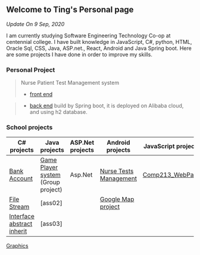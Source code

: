 ## Welcome to Ting's Personal page

<em>Update On 9 Sep, 2020</em>

I am currently studying Software Engineering Technology Co-op at centennial college. I have built knowledge in JavaScript, C#, python, HTML, Oracle Sql, CSS, Java, ASP.net., React, Android and Java Spring boot. Here are some projects I have done in order to improve my skills.    
 
### Personal Project

> Nurse Patient Test Management system
> - [front end](https://constantlytiti.github.io/NursePatientTest_React)

> - [back end](https://github.com/constantlyTiTi/nursePatientTest_Server) build by Spring boot, it is deployed on Alibaba cloud, and using h2 database.

### School projects

C# projects |  Java projects | ASP.Net projects| Android projects|JavaScript projects
---------------|--------------|--------------|----------|--------------|
[Bank Account](https://github.com/constantlyTiTi/Comp123_assignment_C-/tree/master/Assignment_03_BankAccount/Assignment_03_BankAccount) | [Game Player system](https://github.com/constantlyTiTi/GamePlayer_Java) (Group project) | Asp.Net|[Nurse Tests Management](https://github.com/constantlyTiTi/NurseTestsManagement)|[Comp213_WebPage](https://constantlytiti.github.io/Comp213_WebPage/)
[File Stream](https://github.com/constantlyTiTi/Comp123_assignment_C-/tree/master/Assignment_FileStream) |  [ass02] ||[Google Map project](https://github.com/constantlyTiTi/GoogleMapAssignmentLab05)
[Interface abstract inherit](https://github.com/constantlyTiTi/Comp123_assignment_C-/tree/master/Assignment_Interface_Abstract/Assignment_Interface_Abstract) |  [ass03] |
[Graphics](https://github.com/constantlyTiTi/Comp123_assignment_C-/tree/master/System_Drawing_Graphics/Lab5)

